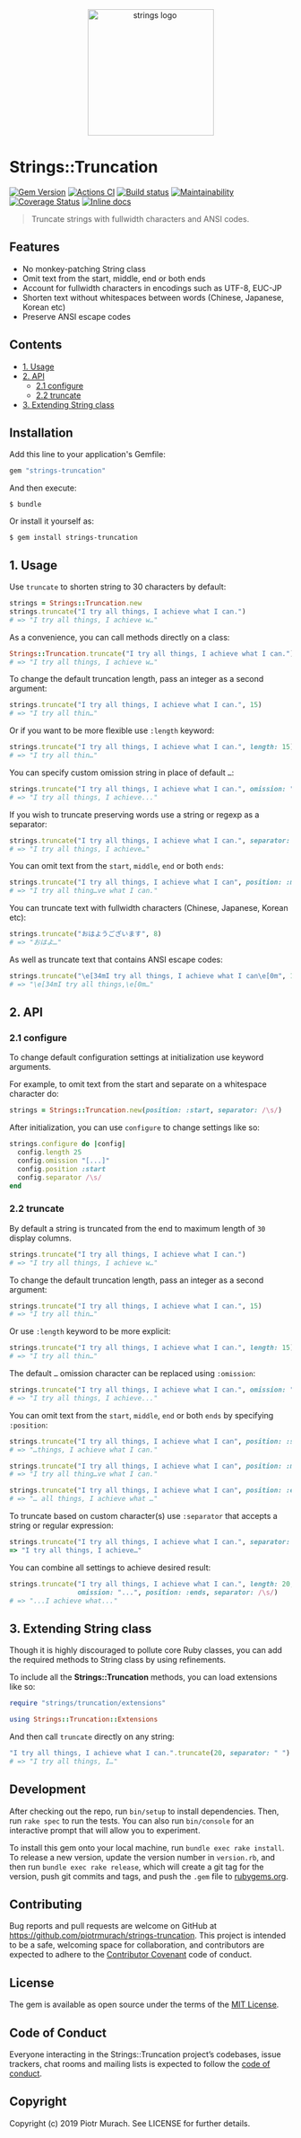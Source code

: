 <div align="center">
  <img width="225" src="https://github.com/piotrmurach/strings/blob/master/assets/strings_logo.png" alt="strings logo" />
</div>

# Strings::Truncation

[![Gem Version](https://badge.fury.io/rb/strings-truncation.svg)][gem]
[![Actions CI](https://github.com/piotrmurach/strings-truncation/workflows/CI/badge.svg?branch=master)][gh_actions_ci]
[![Build status](https://ci.appveyor.com/api/projects/status/s8y94c4tvi8mgrh2?svg=true)][appveyor]
[![Maintainability](https://api.codeclimate.com/v1/badges/f7ecb5bf87696e522ccb/maintainability)][codeclimate]
[![Coverage Status](https://coveralls.io/repos/github/piotrmurach/strings-truncation/badge.svg?branch=master)][coverage]
[![Inline docs](http://inch-ci.org/github/piotrmurach/strings-truncation.svg?branch=master)][inchpages]

[gem]: http://badge.fury.io/rb/strings-truncation
[gh_actions_ci]: https://github.com/piotrmurach/strings-truncation/actions?query=workflow%3ACI
[appveyor]: https://ci.appveyor.com/project/piotrmurach/strings-truncation
[codeclimate]: https://codeclimate.com/github/piotrmurach/strings-truncation/maintainability
[coverage]: https://coveralls.io/github/piotrmurach/strings-truncation?branch=master
[inchpages]: http://inch-ci.org/github/piotrmurach/strings-truncation

> Truncate strings with fullwidth characters and ANSI codes.

## Features

* No monkey-patching String class
* Omit text from the start, middle, end or both ends
* Account for fullwidth characters in encodings such as UTF-8, EUC-JP
* Shorten text without whitespaces between words (Chinese, Japanese, Korean etc)
* Preserve ANSI escape codes

## Contents

* [1. Usage](#1-usage)
* [2. API](#2-api)
  * [2.1 configure](#21-configure)
  * [2.2 truncate](#22-truncate)
* [3. Extending String class](#3-extending-string-class)

## Installation

Add this line to your application's Gemfile:

```ruby
gem "strings-truncation"
```

And then execute:

    $ bundle

Or install it yourself as:

    $ gem install strings-truncation

## 1. Usage

Use `truncate` to shorten string to 30 characters by default:

```ruby
strings = Strings::Truncation.new
strings.truncate("I try all things, I achieve what I can.")
# => "I try all things, I achieve w…"
```

As a convenience, you can call methods directly on a class:

```ruby
Strings::Truncation.truncate("I try all things, I achieve what I can.")
# => "I try all things, I achieve w…"
```

To change the default truncation length, pass an integer as a second argument:

```ruby
strings.truncate("I try all things, I achieve what I can.", 15)
# => "I try all thin…"
```

Or if you want to be more flexible use `:length` keyword:

```ruby
strings.truncate("I try all things, I achieve what I can.", length: 15)
# => "I try all thin…"
```

You can specify custom omission string in place of default `…`:

```ruby
strings.truncate("I try all things, I achieve what I can.", omission: "...")
# => "I try all things, I achieve..."
```

If you wish to truncate preserving words use a string or regexp as a separator:

```ruby
strings.truncate("I try all things, I achieve what I can.", separator: /\s/)
# => "I try all things, I achieve…"
```

You can omit text from the `start`, `middle`, `end` or both `ends`:

```ruby
strings.truncate("I try all things, I achieve what I can", position: :middle)
# => "I try all thing…ve what I can."
```

You can truncate text with fullwidth characters (Chinese, Japanese, Korean etc):

```ruby
strings.truncate("おはようございます", 8)
# => "おはよ…"
```

As well as truncate text that contains ANSI escape codes:

```ruby
strings.truncate("\e[34mI try all things, I achieve what I can\e[0m", 18)
# => "\e[34mI try all things,\e[0m…"
```

## 2. API

### 2.1 configure

To change default configuration settings at initialization use keyword arguments.

For example, to omit text from the start and separate on a whitespace character do:

```ruby
strings = Strings::Truncation.new(position: :start, separator: /\s/)
```

After initialization, you can use `configure` to change settings like so:

```ruby
strings.configure do |config|
  config.length 25
  config.omission "[...]"
  config.position :start
  config.separator /\s/
end
```

### 2.2 truncate

By default a string is truncated from the end to maximum length of `30` display columns.

```ruby
strings.truncate("I try all things, I achieve what I can.")
# => "I try all things, I achieve w…"
```

To change the default truncation length, pass an integer as a second argument:

```ruby
strings.truncate("I try all things, I achieve what I can.", 15)
# => "I try all thin…"
```

Or use `:length` keyword to be more explicit:

```ruby
strings.truncate("I try all things, I achieve what I can.", length: 15)
# => "I try all thin…"
```

The default `…` omission character can be replaced using `:omission`:

```ruby
strings.truncate("I try all things, I achieve what I can.", omission: "...")
# => "I try all things, I achieve..."
```

You can omit text from the `start`, `middle`, `end` or both `ends` by specifying `:position`:

```ruby
strings.truncate("I try all things, I achieve what I can", position: :start)
# => "…things, I achieve what I can."

strings.truncate("I try all things, I achieve what I can", position: :middle)
# => "I try all thing…ve what I can."

strings.truncate("I try all things, I achieve what I can", position: :ends)
# => "… all things, I achieve what …"
```

To truncate based on custom character(s) use `:separator` that accepts a string or regular expression:

```ruby
strings.truncate("I try all things, I achieve what I can.", separator: /\s/)
=> "I try all things, I achieve…"
```

You can combine all settings to achieve desired result:

```ruby
strings.truncate("I try all things, I achieve what I can.", length: 20,
                 omission: "...", position: :ends, separator: /\s/)
# => "...I achieve what..."
```

## 3. Extending String class

Though it is highly discouraged to pollute core Ruby classes, you can add the required methods to String class by using refinements.

To include all the **Strings::Truncation** methods, you can load extensions like so:

```ruby
require "strings/truncation/extensions"

using Strings::Truncation::Extensions
```

And then call `truncate` directly on any string:

```ruby
"I try all things, I achieve what I can.".truncate(20, separator: " ")
# => "I try all things, I…"
```

## Development

After checking out the repo, run `bin/setup` to install dependencies. Then, run `rake spec` to run the tests. You can also run `bin/console` for an interactive prompt that will allow you to experiment.

To install this gem onto your local machine, run `bundle exec rake install`. To release a new version, update the version number in `version.rb`, and then run `bundle exec rake release`, which will create a git tag for the version, push git commits and tags, and push the `.gem` file to [rubygems.org](https://rubygems.org).

## Contributing

Bug reports and pull requests are welcome on GitHub at https://github.com/piotrmurach/strings-truncation. This project is intended to be a safe, welcoming space for collaboration, and contributors are expected to adhere to the [Contributor Covenant](http://contributor-covenant.org) code of conduct.

## License

The gem is available as open source under the terms of the [MIT License](https://opensource.org/licenses/MIT).

## Code of Conduct

Everyone interacting in the Strings::Truncation project’s codebases, issue trackers, chat rooms and mailing lists is expected to follow the [code of conduct](https://github.com/[USERNAME]/strings-truncation/blob/master/CODE_OF_CONDUCT.md).


## Copyright

Copyright (c) 2019 Piotr Murach. See LICENSE for further details.
